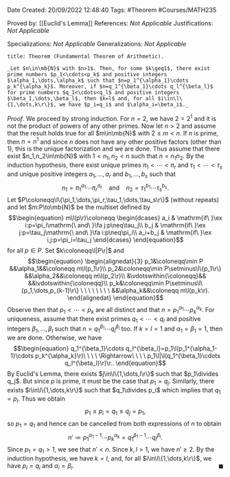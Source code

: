 <div class="topSpace"></div>

Date Created: 20/09/2022 12:48:40
Tags: #Theorem #Courses/MATH235

Proved by: [[Euclid's Lemma]]
References: _Not Applicable_
Justifications: _Not Applicable_

Specializations: _Not Applicable_
Generalizations: _Not Applicable_

``` ad-Theorem
title: Theorem (Fundamental Theorem of Arithmetic).

_Let $n\in\mb{N}$ with $n>1$. Then, for some $k\geq1$, there exist prime numbers $p_1<\cdots<p_k$ and positive integers $\alpha_1,\dots,\alpha_k$ such that $n=p_1^{\alpha_1}\cdots p_k^{\alpha_k}$. Moreover, if $n=q_1^{\beta_1}\cdots q_l^{\beta_l}$ for prime numbers $q_1<\cdots<q_l$ and positive integers $\beta_1,\dots,\beta_l$, then $k=l$ and, for all $i\in\l\{1,\dots,k\r\}$, we have $p_i=q_i$ and $\alpha_i=\beta_i$._

```

_Proof_. We proceed by strong induction. For $n=2$, we have $2=2^1$ and it is not the product of powers of any other primes. Now let $n>2$ and assume that the result holds true for all $m\in\mb{N}$ with $2\leq m<n$. If $n$ is prime, then $n=n^1$ and since $n$ does not have any other positive factors (other than $1$), this is the unique factorization and we are done. Thus assume that there exist $n_1,n_2\in\mb{N}$ with $1<n_1,n_2<n$ such that $n=n_1n_2$. By the induction hypothesis, there exist unique primes $\pi_1<\cdots<\pi_r$ and $\tau_1<\cdots<\tau_s$ and unique positive integers $a_1,\dots,a_r$ and $b_1,\dots,b_s$ such that
$$\begin{equation}
    n_1=\pi_1^{a_1}\cdots\pi_r^{a_r}\ \ \ \ \mathrm{and}\ \ \ \ n_2=\tau_1^{b_1}\cdots\tau_s^{b_s}.
\end{equation}$$
Let $P\coloneqq\l\{\pi_1,\dots,\pi_r,\tau_1,\dots,\tau_s\r\}$ (without repeats) and let $m:P\to\mb{N}$ be the multiset defined by
$$\begin{equation}
    m\l(p\r)\coloneqq
        \begin{dcases}
            a_i & \mathrm{if\ }\ex i:p=\pi_i\mathrm{\ and\ }\fa j:p\neq\tau_j\\
            b_j & \mathrm{if\ }\ex j:p=\tau_j\mathrm{\ and\ }\fa i:p\neq\pi_i\\
            a_i+b_j & \mathrm{if\ }\ex i,j:p=\pi_i=\tau_j
        \end{dcases}
\end{equation}$$
for all $p\in P$. Set $k\coloneqq\l|P\r|$ and
$$\begin{equation}
    \begin{alignedat}{3}
        p_1&\coloneqq\min P &&\alpha_1&&\coloneqq m\l(p_1\r)\\
        p_2&\coloneqq\min P\setminus\l\{p_1\r\} &&\alpha_2&&\coloneqq m\l(p_2\r)\\
           &\vdotswithin{\coloneqq}&& &&\vdotswithin{\coloneqq}\\
        p_k&\coloneqq\min P\setminus\l\{p_1,\dots,p_{k-1}\r\} \ \ \ \ \ \ \ \ &&\alpha_k&&\coloneqq m\l(p_k\r).
    \end{alignedat}
\end{equation}$$
Observe then that $p_1<\cdots<p_k$ are all distinct and that $n=p_1^{\alpha_1}\cdots p_k^{\alpha_k}$. For uniqueness, assume that there exist primes $q_1<\cdots<q_l$ and positive integers $\beta_1,\dots,\beta_l$ such that $n=q_1^{\beta_1}\cdots q_l^{\beta_l}$ too. If $k=l=1$ and $\alpha_1=\beta_1=1$, then we are done. Otherwise, we have
$$\begin{equation}
    q_1^{\beta_1}\cdots q_l^{\beta_l}=p_1\l(p_1^{\alpha_1-1}\cdots p_k^{\alpha_k}\r)\ \ \ \ \Rightarrow\ \ \ \ p_1\l|\l(q_1^{\beta_1}\cdots q_l^{\beta_l}\r)\r..
\end{equation}$$
By Euclid's Lemma, there exists $j\in\l\{1,\dots,l\r\}$ such that $p_1\divides q_j$. But since $p$ is prime, it must be the case that $p_1=q_j$. Similarly, there exists $i\in\l\{1,\dots,k\r\}$ such that $q_1\divides p_i$ which implies that $q_1=p_i$. Thus we obtain
$$\begin{equation}
    p_1\leq p_i=q_1\leq q_j=p_1,
\end{equation}$$
so $p_1=q_1$ and hence can be cancelled from both expressions of $n$ to obtain
$$\begin{equation}
    n'\coloneqq p_1^{\alpha_1-1}\cdots p_k^{\alpha_k}=q_1^{\beta_1-1}\cdots q_l^{\beta_l}.
\end{equation}$$
Since $p_1=q_1>1$, we see that $n'<n$. Since $k,l>1$, we have $n'\geq2$. By the induction hypothesis, we have $k=l$, and, for all $i\in\l\{1,\dots,k\r\}$, we have $p_i=q_i$ and $\alpha_i=\beta_i$.<span style="float:right;">$\blacksquare$</span>
